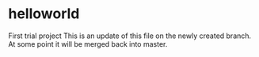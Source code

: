 # helloworld
First trial project
This is an update of this file on the newly created branch. At some point it will be merged back into master.
